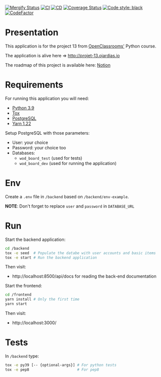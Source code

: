 [![Mergify Status][mergify-badge]][mergify-link]
[![CI][ci-badge]][ci-link]
[![CD][cd-badge]][cd-link]
[![Coverage Status][coverage-badge]][coverage-link]
[![Code style: black][black-badge]][black-link]
[![CodeFactor][codefactor-badge]][codefactor-link]

[mergify-badge]: https://img.shields.io/endpoint.svg?url=https://gh.mergify.io/badges/GuillaumeOj/P11-AddAFeature&style=flat
[mergify-link]: https://mergify.io

[coverage-badge]: https://coveralls.io/repos/github/GuillaumeOj/P13-WOD-Board/badge.svg?branch=main
[coverage-link]: https://coveralls.io/github/GuillaumeOj/P13-WOD-Board?branch=main

[ci-badge]: https://github.com/GuillaumeOj/P13-WOD-Board/actions/workflows/ci.yml/badge.svg
[ci-link]: https://github.com/GuillaumeOj/P13-WOD-Board/actions/workflows/ci.yml

[cd-badge]: https://github.com/GuillaumeOj/P13-WOD-Board/actions/workflows/cd.yml/badge.svg
[cd-link]: https://github.com/GuillaumeOj/P13-WOD-Board/actions/workflows/cd.yml

[black-badge]: https://img.shields.io/badge/code%20style-black-000000.svg
[black-link]: https://github.com/psf/black

[codefactor-badge]: https://www.codefactor.io/repository/github/guillaumeoj/p13-wod-board/badge
[codefactor-link]: https://www.codefactor.io/repository/github/guillaumeoj/p13-wod-board

# Presentation

This application is for the project 13 from [OpenClassrooms'](https://openclassrooms.com/fr/paths/68/projects/162/assignment) Python course.

The application is alive here => http://projet-13.ojardias.io

The roadmap of this project is available here: [Notion](https://www.notion.so/guillaumeoj/8c4537ce16a44754b703d0885754ec1f?v=8e9d19219c2c4c91ae945ff554e63453)

# Requirements

For running this application you will need:
- [Python 3.9](https://www.python.org/)
- [Tox](https://tox.readthedocs.io)
- [PostgreSQL](https://www.postgresql.org)
- [Yarn 1.22](https://yarnpkg.com/getting-started/install)

Setup PostgreSQL with those parameters:
- User: your choice
- Password: your choice too
- Databases:
  - `wod_board_test` (used for tests)
  - `wod_board_dev` (used for running the application)

# Env

Create a `.env` file in `/backend` based on `/backend/env-example`.

**NOTE**: Don't forget to replace `user` and `password` in `DATABASE_URL`

# Run

Start the backend application:

```sh
cd /backend
tox -e seed  # Populate the databe with user accounts and basic items
tox -e start # Run the backend application
```

Then visit:
- http://localhost:8500/api/docs for reading the back-end documentation


Start the frontend:
```sh
cd /frontend
yarn install # Only the first time
yarn start
```

Then visit:
- http://localhost:3000/

# Tests

In `/backend` type:

```sh
tox -e py39 [-- {optional-args}] # For python tests
tox -e pep8                      # For pep8
```
